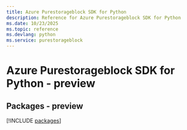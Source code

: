 ```yaml
---
title: Azure Purestorageblock SDK for Python
description: Reference for Azure Purestorageblock SDK for Python
ms.date: 10/23/2025
ms.topic: reference
ms.devlang: python
ms.service: purestorageblock
---
```

# Azure Purestorageblock SDK for Python - preview
## Packages - preview
[!INCLUDE [packages](purestorageblock-index.md)]